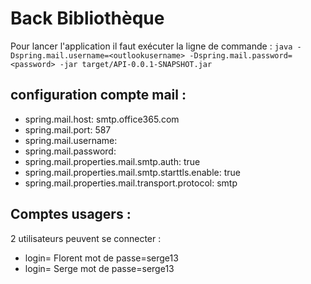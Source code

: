 # Back Bibliothèque
Pour lancer l'application il faut exécuter la ligne de commande : ```java -Dspring.mail.username=<outlookusername> -Dspring.mail.password=<password> -jar target/API-0.0.1-SNAPSHOT.jar ``` 

## configuration compte mail : 
* spring.mail.host: smtp.office365.com
* spring.mail.port: 587
* spring.mail.username: <username>
* spring.mail.password: <password>
* spring.mail.properties.mail.smtp.auth: true
* spring.mail.properties.mail.smtp.starttls.enable: true
* spring.mail.properties.mail.transport.protocol: smtp

## Comptes usagers :     
2 utilisateurs peuvent se connecter :  
* login= Florent mot de passe=serge13
* login= Serge mot de passe=serge13
